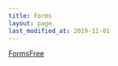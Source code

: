 ```yaml
---
title: Forms
layout: page
last_modified_at: 2019-11-01
---
```


[FormsFree](https://formspree.io/)

